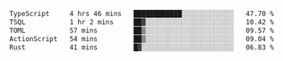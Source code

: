 <!--START_SECTION:waka-->

```txt
TypeScript     4 hrs 46 mins   ████████████░░░░░░░░░░░░░   47.70 %
TSQL           1 hr 2 mins     ██▓░░░░░░░░░░░░░░░░░░░░░░   10.42 %
TOML           57 mins         ██▒░░░░░░░░░░░░░░░░░░░░░░   09.57 %
ActionScript   54 mins         ██▒░░░░░░░░░░░░░░░░░░░░░░   09.04 %
Rust           41 mins         █▓░░░░░░░░░░░░░░░░░░░░░░░   06.83 %
```

<!--END_SECTION:waka-->